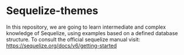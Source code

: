 # Sequelize-themes
In this repository, we are going to learn intermediate and complex knowledge of Sequelize, using examples based on a defined database structure. To consult the official sequelize manual visit: https://sequelize.org/docs/v6/getting-started